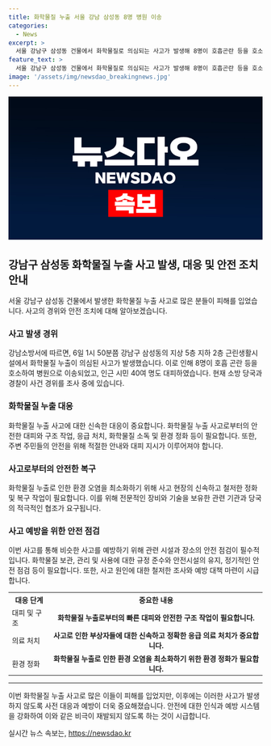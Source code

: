 ```yaml
---
title: 화학물질 누출 서울 강남 삼성동 8명 병원 이송
categories:
  - News
excerpt: >
  서울 강남구 삼성동 건물에서 화학물질로 의심되는 사고가 발생해 8명이 호흡곤란 등을 호소하며 병원에 이송되고 인근 시민 40여 명이 대피했다. 소방당국과 경찰이 사건 경위를 조사 중이며, 지상 5층 지하 2층 근린생활시설에서 발생한 이 사고는 계속 수습 중이다. 요약문을 보고 클릭하고 싶은 욕망이 느껴지시나요?
feature_text: >
  서울 강남구 삼성동 건물에서 화학물질로 의심되는 사고가 발생해 8명이 호흡곤란 등을 호소하며 병원에 이송되고 인근 시민 40여 명이 대피했다. 소방당국과 경찰이 사건 경위를 조사 중이며, 지상 5층 지하 2층 근린생활시설에서 발생한 이 사고는 계속 수습 중이다. 요약문을 보고 클릭하고 싶은 욕망이 느껴지시나요?
image: '/assets/img/newsdao_breakingnews.jpg'
---
```


<p><img src="/assets/img/newsdao_breakingnews.jpg" alt="implanttips 속보" /></p>

<h2 data-ke-size="size26">강남구 삼성동 화학물질 누출 사고 발생, 대응 및 안전 조치 안내</h2>

<p data-ke-size="size16">서울 강남구 삼성동 건물에서 발생한 화학물질 누출 사고로 많은 분들이 피해를 입었습니다. 사고의 경위와 안전 조치에 대해 알아보겠습니다.</p>

<h3>사고 발생 경위</h3>

<p data-ke-size="size16">강남소방서에 따르면, 6일 1시 50분쯤 강남구 삼성동의 지상 5층 지하 2층 근린생활시설에서 화학물질 누출이 의심된 사고가 발생했습니다. 이로 인해 8명이 호흡 곤란 등을 호소하여 병원으로 이송되었고, 인근 시민 40여 명도 대피하였습니다. 현재 소방 당국과 경찰이 사건 경위를 조사 중에 있습니다.</p>

<h3>화학물질 누출 대응</h3>

<p data-ke-size="size16">화학물질 누출 사고에 대한 신속한 대응이 중요합니다. 화학물질 누출 사고로부터의 안전한 대피와 구조 작업, 응급 처치, 화학물질 소독 및 환경 정화 등이 필요합니다. 또한, 주변 주민들의 안전을 위해 적절한 안내와 대피 지시가 이루어져야 합니다.</p>

<h3>사고로부터의 안전한 복구</h3>

<p data-ke-size="size16">화학물질 누출로 인한 환경 오염을 최소화하기 위해 사고 현장의 신속하고 철저한 정화 및 복구 작업이 필요합니다. 이를 위해 전문적인 장비와 기술을 보유한 관련 기관과 당국의 적극적인 협조가 요구됩니다.</p>

<h3>사고 예방을 위한 안전 점검</h3>

<p data-ke-size="size16">이번 사고를 통해 비슷한 사고를 예방하기 위해 관련 시설과 장소의 안전 점검이 필수적입니다. 화학물질 보관, 관리 및 사용에 대한 규정 준수와 안전시설의 유지, 정기적인 안전 점검 등이 필요합니다. 또한, 사고 원인에 대한 철저한 조사와 예방 대책 마련이 시급합니다.</p>

<table>
  <tr>
    <th>대응 단계</th>
    <th>중요한 내용</th>
  </tr>
  <tr>
    <td>대피 및 구조</td>
    <td style="text-align: center; height: 17px;"><b>화학물질 누출로부터의 빠른 대피와 안전한 구조 작업이 필요합니다.</b></td>
  </tr>
  <tr>
    <td>의료 처치</td>
    <td style="text-align: center; height: 17px;"><b>사고로 인한 부상자들에 대한 신속하고 정확한 응급 의료 처치가 중요합니다.</b></td>
  </tr>
  <tr>
    <td>환경 정화</td>
    <td style="text-align: center; height: 17px;"><b>화학물질 누출로 인한 환경 오염을 최소화하기 위한 환경 정화가 필요합니다.</b></td>
  </tr>
</table>

<hr>

<p data-ke-size="size16">이번 화학물질 누출 사고로 많은 이들이 피해를 입었지만, 이후에는 이러한 사고가 발생하지 않도록 사전 대응과 예방이 더욱 중요해졌습니다. 안전에 대한 인식과 예방 시스템을 강화하여 이와 같은 비극이 재발되지 않도록 하는 것이 시급합니다.</p>
실시간 뉴스 속보는, <a href="https://newsdao.kr" rel="dofollow">https://newsdao.kr</a>


